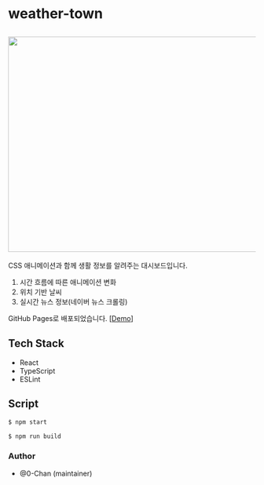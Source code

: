 # weather-town
<h2 align="center">
  <img src="https://user-images.githubusercontent.com/50035753/209622868-f265fe39-4ce7-46b4-8ba3-3eb35cffdad2.gif" width="686" height="439" align="center"/>
</h2>
CSS 애니메이션과 함께 생활 정보를 알려주는 대시보드입니다.

1. 시간 흐름에 따른 애니메이션 변화
2. 위치 기반 날씨
3. 실시간 뉴스 정보(네이버 뉴스 크롤링)

GitHub Pages로 배포되었습니다. [[Demo](https://0-chan.github.io/weather-town/)]

## Tech Stack
- React
- TypeScript
- ESLint

## Script
```bash
$ npm start
```
```bash
$ npm run build
```

### Author
- @0-Chan (maintainer)
